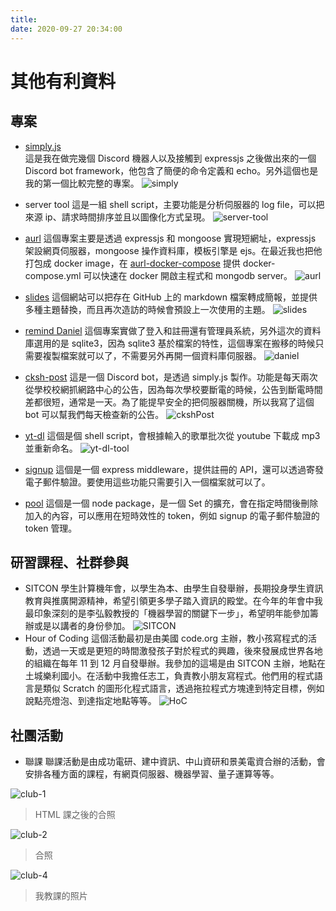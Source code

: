 ```yaml
---
title: 
date: 2020-09-27 20:34:00
---
```


# 其他有利資料
## 專案

* [simply.js](https://github.com/simba-fs/simply.js)  
這是我在做完幾個 Discord 機器人以及接觸到 expressjs 之後做出來的一個 Discord bot framework，他包含了簡便的命令定義和 echo。另外這個也是我的第一個比較完整的專案。
![simply](/autobiography/other/simplyjs.png)

* server tool
這是一組 shell script，主要功能是分析伺服器的 log file，可以把來源 ip、請求時間排序並且以圖像化方式呈現。
![server-tool](/autobiography/other/serverTool.png)

* [aurl](https://url.ckcsc.net)
這個專案主要是透過 expressjs 和 mongoose 實現短網址，expressjs 架設網頁伺服器，mongoose 操作資料庫，模板引擎是 ejs。在最近我也把他打包成 docker image，在 [aurl-docker-compose](https://github.com/simba-fs/aurl-docker-deploy) 提供 docker-compose.yml 可以快速在 docker 開啟主程式和 mongodb server。
![aurl](/autobiography/other/aurl.png)


* [slides](https://slides.simba-fs.dev)
這個網站可以把存在 GitHub 上的 markdown 檔案轉成簡報，並提供多種主題替換，而且再次造訪的時候會預設上一次使用的主題。
![slides](/autobiography/other/slides.png)


* [remind Daniel](https://github.com/simba-fs/daniel)
這個專案實做了登入和註冊還有管理員系統，另外這次的資料庫選用的是 sqlite3，因為 sqlite3 基於檔案的特性，這個專案在搬移的時候只需要複製檔案就可以了，不需要另外再開一個資料庫伺服器。
![daniel](/autobiography/other/daniel.png)


* [cksh-post](https://github.cim/simba-fs/cksh-post)
這是一個 Discord bot，是透過 simply.js 製作。功能是每天兩次從學校校網抓網路中心的公告，因為每次學校要斷電的時候，公告到斷電時間差都很短，通常是一天。為了能提早安全的把伺服器關機，所以我寫了這個 bot 可以幫我們每天檢查新的公告。
![ckshPost](/autobiography/other/ckshPost.png)


* [yt-dl](https://github.com/simba-fs/yt-dl-tool)
這個是個 shell script，會根據輸入的歌單批次從 youtube 下載成 mp3 並重新命名。
![yt-dl-tool](/autobiography/other/yt-dl-tool.png)


* [signup](https://github.com/simba-fs/signup)
這個是一個 express middleware，提供註冊的 API，還可以透過寄發電子郵件驗證。要使用這些功能只需要引入一個檔案就可以了。


* [pool](https://github.com/simba-fs/pool)
這個是一個 node package，是一個 Set 的擴充，會在指定時間後刪除加入的內容，可以應用在短時效性的 token，例如 signup 的電子郵件驗證的 token 管理。


## 研習課程、社群參與
* SITCON
學生計算機年會，以學生為本、由學生自發舉辦，長期投身學生資訊教育與推廣開源精神，希望引領更多學子踏入資訊的殿堂。在今年的年會中我最印象深刻的是李弘毅教授的「機器學習的關鍵下一步」，希望明年能參加籌辦或是以講者的身份參加。
![SITCON](/autobiography/other/SITCON.jpg)
* Hour of Coding
這個活動最初是由美國 code.org 主辦，教小孩寫程式的活動，透過一天或是更短的時間激發孩子對於程式的興趣，後來發展成世界各地的組織在每年 11 到 12 月自發舉辦。我參加的這場是由 SITCON 主辦，地點在土城樂利國小。在活動中我擔任志工，負責教小朋友寫程式。他們用的程式語言是類似 Scratch 的圖形化程式語言，透過拖拉程式方塊達到特定目標，例如說點亮燈泡、到達指定地點等等。
![HoC](/autobiography/other/HoC.jpg)

## 社團活動
* 聯課
聯課活動是由成功電研、建中資訊、中山資研和景美電資合辦的活動，會安排各種方面的課程，有網頁伺服器、機器學習、量子運算等等。

![club-1](/autobiography/other/club-1.jpg)
> HTML 課之後的合照

![club-2](/autobiography/other/club-2.jpg)
> 合照

![club-4](/autobiography/other/club-4.png)
> 我教課的照片
